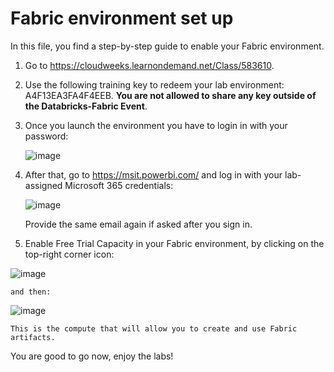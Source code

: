 # **Fabric environment set up**

In this file, you find a step-by-step guide to enable your Fabric environment.


1. Go to https://cloudweeks.learnondemand.net/Class/583610. 

2.  Use the following training key to redeem your lab environment: A4F13EA3FA4F4EEB. **You are not allowed to share any key outside of the Databricks-Fabric Event**.

3. Once you launch the environment you have to login in with your password:
   
   ![image](https://github.com/FrancescoCortella/labsforpartners-microsoftfabric/assets/135111177/dd000b08-b929-4440-a75b-93acc032d877)


4. After that, go to https://msit.powerbi.com/ and log in with your lab-assigned Microsoft 365 credentials:
   
   ![image](https://github.com/FrancescoCortella/labsforpartners-microsoftfabric/assets/135111177/c8e2259d-9223-41b2-9c6c-ff1cb77dbb47)
   
   Provide the same email again if asked after you sign in.


6.	Enable Free Trial Capacity in your Fabric environment, by clicking on the top-right corner icon:
   
   ![image](https://github.com/FrancescoCortella/labsforpartners-microsoftfabric/assets/135111177/cecf091a-1a36-4615-b443-2cbe6143617a)
   
  	and then:

   ![image](https://github.com/FrancescoCortella/labsforpartners-microsoftfabric/assets/135111177/05afc426-3b3e-41df-81f8-fdec31797be5)
   
  	This is the compute that will allow you to create and use Fabric artifacts. 


You are good to go now, enjoy the labs!

